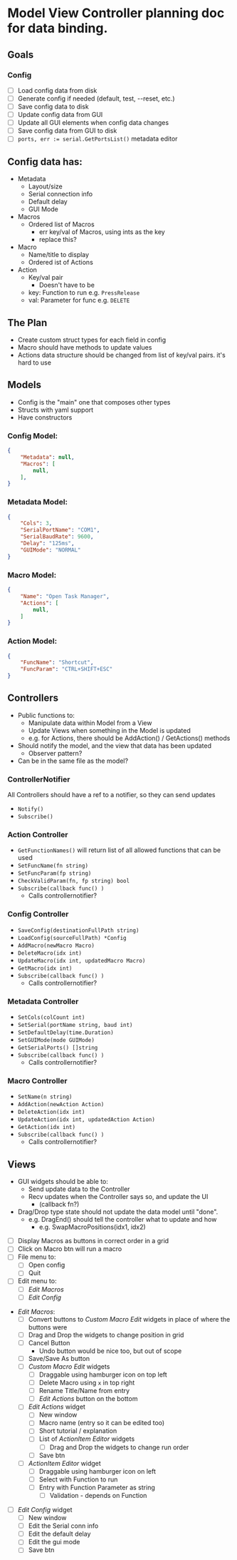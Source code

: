 # Model View Controller planning doc for data binding.

## Goals

### Config
- [ ] Load config data from disk
- [ ] Generate config if needed (default, test, --reset, etc.)
- [ ] Save config data to disk
- [ ] Update config data from GUI
- [ ] Update all GUI elements when config data changes
- [ ] Save config data from GUI to disk
- [ ] `ports, err := serial.GetPortsList()` metadata editor

## Config data has:
- Metadata
  - Layout/size
  - Serial connection info
  - Default delay
  - GUI Mode
- Macros
  - Ordered list of Macros
    - err key/val of Macros, using ints as the key
    - replace this?
- Macro
  - Name/title to display
  - Ordered ist of Actions
- Action
  - Key/val pair
    - Doesn't have to be
  - key: Function to run e.g. `PressRelease`
  - val: Parameter for func e.g. `DELETE`

## The Plan
- Create custom struct types for each field in config
- Macro should have methods to update values
- Actions data structure should be changed from list of key/val pairs. it's hard to use

## Models
- Config is the "main" one that composes other types
- Structs with yaml support
- Have constructors

### Config Model:
```json
{
    "Metadata": null,
    "Macros": [
        null,
    ],
}
```

### Metadata Model:
```json
{
    "Cols": 3,
    "SerialPortName": "COM1",
    "SerialBaudRate": 9600,
    "Delay": "125ms",
    "GUIMode": "NORMAL"
}
```

### Macro Model:
```json
{
    "Name": "Open Task Manager",
    "Actions": [
        null,
    ]
}
```

### Action Model:
```json
{
    "FuncName": "Shortcut",
    "FuncParam": "CTRL+SHIFT+ESC"
}
```

## Controllers 
- Public functions to:
  - Manipulate data within Model from a View
  - Update Views when something in the Model is updated
  - e.g. for Actions, there should be AddAction() / GetActions() methods
- Should notify the model, and the view that data has been updated
  - Observer pattern?
- Can be in the same file as the model?

### ControllerNotifier
All Controllers should have a ref to a notifier, so they can send updates
- `Notify()`
- `Subscribe()`

### Action Controller
- `GetFunctionNames()` will return list of all allowed functions that can be used
- `SetFuncName(fn string)`
- `SetFuncParam(fp string)`
- `CheckValidParam(fn, fp string) bool`
- `Subscribe(callback func() )`
  - Calls controllernotifier?

### Config Controller
- `SaveConfig(destinationFullPath string)`
- `LoadConfig(sourceFullPath) *Config`
- `AddMacro(newMacro Macro)`
- `DeleteMacro(idx int)`
- `UpdateMacro(idx int, updatedMacro Macro)`
- `GetMacro(idx int)`
- `Subscribe(callback func() )`
  - Calls controllernotifier?

### Metadata Controller
- `SetCols(colCount int)`
- `SetSerial(portName string, baud int)`
- `SetDefaultDelay(time.Duration)`
- `SetGUIMode(mode GUIMode)`
- `GetSerialPorts() []string`
- `Subscribe(callback func() )`
  - Calls controllernotifier?

### Macro Controller
- `SetName(n string)`
- `AddAction(newAction Action)`
- `DeleteAction(idx int)`
- `UpdateAction(idx int, updatedAction Action)`
- `GetAction(idx int)`
- `Subscribe(callback func() )`
  - Calls controllernotifier?



## Views
- GUI widgets should be able to:
  - Send update data to the Controller
  - Recv updates when the Controller says so, and update the UI
    - (callback fn?)
- Drag/Drop type state should not update the data model until "done". 
  - e.g. DragEnd() should tell the controller what to update and how
    - e.g. SwapMacroPositions(idx1, idx2)
- [ ] Display Macros as buttons in correct order in a grid
- [ ] Click on Macro btn will run a macro
- [ ] File menu to:
  - [ ] Open config
  - [ ] Quit
- [ ] Edit menu to:
  - [ ] *Edit Macros* 
  - [ ] *Edit Config*
- *Edit Macros*:
  - [ ] Convert buttons to *Custom Macro Edit* widgets in place of where the buttons were
  - [ ] Drag and Drop the widgets to change position in grid
  - [ ] Cancel Button
    - Undo button would be nice too, but out of scope
  - [ ] Save/Save As button
  - [ ] *Custom Macro Edit* widgets
    - [ ] Draggable using hamburger icon on top left
    - [ ] Delete Macro using `x` in top right
    - [ ] Rename Title/Name from entry
    - [ ] *Edit Actions* button on the bottom
  - [ ] *Edit Actions* widget
    - [ ] New window
    - [ ] Macro name (entry so it can be edited too)
    - [ ] Short tutorial / explanation
    - [ ] List of *ActionItem Editor* widgets
      - [ ] Drag and Drop the widgets to change run order
    - [ ] Save btn
  - [ ] *ActionItem Editor* widget
    - [ ] Draggable using hamburger icon on left
    - [ ] Select with Function to run
    - [ ] Entry with Function Parameter as string
      - [ ] Validation - depends on Function
- [ ] *Edit Config* widget
  - [ ] New window
  - [ ] Edit the Serial conn info
  - [ ] Edit the default delay
  - [ ] Edit the gui mode
  - [ ] Save btn